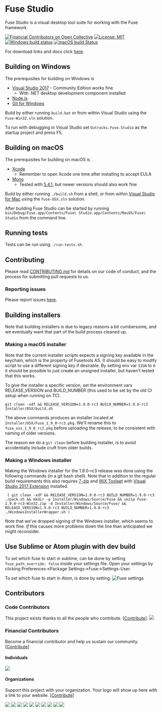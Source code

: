 # Fuse Studio

Fuse Studio is a visual desktop tool suite for working with the Fuse framework.
 
[![Financial Contributors on Open Collective](https://opencollective.com/fuse-open/all/badge.svg?label=financial+contributors)](https://opencollective.com/fuse-open) [![License: MIT](https://img.shields.io/badge/License-MIT-yellow.svg)](https://opensource.org/licenses/MIT) [![Windows build status](https://ci.appveyor.com/api/projects/status/github/fuse-open/fuse-studio?branch=master&svg=true)](https://ci.appveyor.com/project/fusetools/fuse-studio/branch/master) [![macOS build Status](https://travis-ci.org/fuse-open/fuse-studio.svg)](https://travis-ci.org/fuse-open/fuse-studio)

For download links and docs click [here](http://fuse-open.github.io/).

## Building on Windows

The prerequisites for building on Windows is

* [Visual Studio 2017](https://www.visualstudio.com/downloads/) - Community Edition works fine
  * With .NET desktop development component installed
* [Node.js](https://nodejs.org/)
* [Git for Windows](https://git-scm.com/download/win)

Build by either running `build.bat` or from within Visual Studio using the `Fuse-Win32.sln` solution.

To run with debugging in Visual Studio set `Outracks.Fuse.Studio` as the startup project and press F5.

## Building on macOS

The prerequisites for building on macOS is

* [Xcode](https://developer.apple.com/xcode/)
  * Remember to open Xcode one time after installing to accept EULA
* [Mono](https://www.mono-project.com/download/stable/)
  * Tested with [5.4.1](https://download.mono-project.com/archive/5.4.1/macos-10-universal/MonoFramework-MDK-5.4.1.7.macos10.xamarin.universal.pkg), but newer versions should also work fine

Build by either running `./build.sh` from a shell, or from within [Visual Studio for Mac](https://www.visualstudio.com/vs/mac/) using the `Fuse-OSX.sln` solution.

After building Fuse Studio can be started by running `bin/Debug/Fuse.app/Contents/Fuse\ Studio.app/Contents/MacOS/Fuse\ Studio` from the command line.

## Running tests

Tests can be run using `./run-tests.sh`.

## Contributing

Please read [CONTRIBUTING.md](CONTRIBUTING.md) for details on our code of conduct, and the process for submitting pull requests to us.

### Reporting issues

Please report issues [here](https://github.com/fuse-open/fuse-studio/issues).

## Building installers

Note that building installers is due to legacy reasons a bit cumbersome, and we eventually want that part of the build process cleaned up.

### Making a macOS installer

Note that the current installer scripts expects a signing key available in the keychain, which is the property of Fusetools AS. It should be easy to modify script to use a different signing key if desirable.
By setting env var `SIGN` to `0` it should be possible to just create an unsigned installer, but haven't tested that this works.

To give the installer a specific version, set the environment vars RELEASE_VERSION and BUILD_NUMBER (this used to be set by the old CI setup when running on TC).

```shell
git clean -xdf && RELEASE_VERSION=1.9.0-rc3 BUILD_NUMBER=1.9.0-rc3 Installer/OSX/build.sh
```

The above commands produces an installer located at `Installer/OSX/Fuse_1_9_0-rc3.pkg`. We'll rename this to `fuse_osx_1_9_0_rc2.pkg` before uploading the release, to be consistent with naming of older versions.

The reason we do a `git clean` before building installer, is to avoid accidentially include cruft from older builds.

### Making a Windows installer

Making the Windows installer for the 1.9.0-rc3 release was done using the following commands (in a git bash shell).
Note that in addition to the regular build requirements this also requires [7-zip](https://www.7-zip.org/) and [WiX Toolset](http://wixtoolset.org/releases/) with [Visual Studio 2017 Extension](https://marketplace.visualstudio.com/items?itemName=RobMensching.WixToolsetVisualStudio2017Extension) installed.

```shell
 ( git clean -xdf && RELEASE_VERSION=1.9.0-rc3 BUILD_NUMBER=1.9.0-rc3 ./pack.sh && mkdir -p Installer/Windows/Source/Fuse && unzip Fuse-1.9.0-rc3-Win32.zip -d Installer/Windows/Source/Fuse/ && RELEASE_VERSION=1.9.0-rc3 BUILD_NUMBER=1.9.0-rc3 ./WindowsInstallerWrapper.sh )
```

 Note that we've dropped signing of the Windows installer, which seems to work fine. _If_ this causes more problems down the line than anticipated we might reconsider.

## Use Sublime or Atom plugin with dev build

To set which fuse to start in sublime, can be done by setting `fuse_path_override: false` inside your settings file. Open your settings by clicking Preferences->Package Settings->Fuse->Settings-User.

To set which fuse to start in Atom, is done by setting:
![Fuse settings](http://az664292.vo.msecnd.net/files/I4UI3gJqReq1fpI6-atom_2016-01-22_18-33-41.png)

## Contributors

### Code Contributors

This project exists thanks to all the people who contribute. [[Contribute](CONTRIBUTING.md)].
<a href="https://github.com/fuse-open/fuse-studio/graphs/contributors"><img src="https://opencollective.com/fuse-open/contributors.svg?width=890&button=false" /></a>

### Financial Contributors

Become a financial contributor and help us sustain our community. [[Contribute](https://opencollective.com/fuse-open/contribute)]

#### Individuals

<a href="https://opencollective.com/fuse-open"><img src="https://opencollective.com/fuse-open/individuals.svg?width=890"></a>

#### Organizations

Support this project with your organization. Your logo will show up here with a link to your website. [[Contribute](https://opencollective.com/fuse-open/contribute)]

<a href="https://opencollective.com/fuse-open/organization/0/website"><img src="https://opencollective.com/fuse-open/organization/0/avatar.svg"></a>
<a href="https://opencollective.com/fuse-open/organization/1/website"><img src="https://opencollective.com/fuse-open/organization/1/avatar.svg"></a>
<a href="https://opencollective.com/fuse-open/organization/2/website"><img src="https://opencollective.com/fuse-open/organization/2/avatar.svg"></a>
<a href="https://opencollective.com/fuse-open/organization/3/website"><img src="https://opencollective.com/fuse-open/organization/3/avatar.svg"></a>
<a href="https://opencollective.com/fuse-open/organization/4/website"><img src="https://opencollective.com/fuse-open/organization/4/avatar.svg"></a>
<a href="https://opencollective.com/fuse-open/organization/5/website"><img src="https://opencollective.com/fuse-open/organization/5/avatar.svg"></a>
<a href="https://opencollective.com/fuse-open/organization/6/website"><img src="https://opencollective.com/fuse-open/organization/6/avatar.svg"></a>
<a href="https://opencollective.com/fuse-open/organization/7/website"><img src="https://opencollective.com/fuse-open/organization/7/avatar.svg"></a>
<a href="https://opencollective.com/fuse-open/organization/8/website"><img src="https://opencollective.com/fuse-open/organization/8/avatar.svg"></a>
<a href="https://opencollective.com/fuse-open/organization/9/website"><img src="https://opencollective.com/fuse-open/organization/9/avatar.svg"></a>
